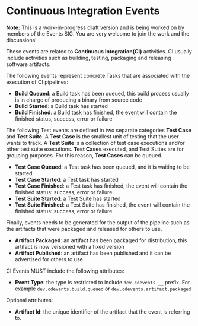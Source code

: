 <!--
---
linkTitle: "Continuous Integration Events"
weight: 50
description: >
   Continuous Integration Events
---
-->
# Continuous Integration Events

__Note:__ This is a work-in-progress draft version and is being worked on by members of the Events SIG. You are very welcome to join the work and the discussions!

These events are related to __Continuous Integration(CI)__ activities. CI usually include activities such as building, testing, packaging and releasing software artifacts.

The following events represent concrete Tasks that are associated with the execution of CI pipelines:

- __Build Queued__: a Build task has been queued, this build process usually is in charge of producing a binary from source code
- __Build Started__: a Build task has started
- __Build Finished__: a Build task has finished, the event will contain the finished status, success, error or failure

The following Test events are defined in two separate categories __Test Case__ and __Test Suite__. A __Test Case__ is the smallest unit of testing that the user wants to track. A __Test Suite__ is a collection of test case executions and/or other test suite executions. __Test Cases__ executed, and Test Suites are for grouping purposes. For this reason, __Test Cases__ can be queued.

- __Test Case Queued__: a Test task has been queued, and it is waiting to be started
- __Test Case Started__: a Test task has started
- __Test Case Finished__: a Test task has finished, the event will contain the finished status: success, error or failure
- __Test Suite Started__: a Test Suite has started
- __Test Suite Finished__: a Test Suite has finished, the event will contain the finished status: success, error or failure

Finally, events needs to be generated for the output of the pipeline such as the artifacts that were packaged and released for others to use.

- __Artifact Packaged__: an artifact has been packaged for distribution, this artifact is now versioned with a fixed version
- __Artifact Published__: an artifact has been published and it can be advertised for others to use

CI Events MUST include the following attributes:

- __Event Type__: the type is restricted to include `dev.cdevents.__` prefix. For example `dev.cdevents.build.queued` or `dev.cdevents.artifact.packaged`

Optional attributes:

- __Artifact Id__: the unique identifier of the artifact that the event is referring to.
